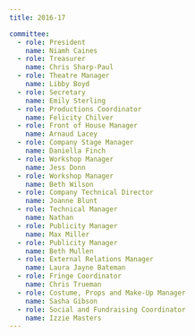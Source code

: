 ```yaml
---
title: 2016-17

committee:
  - role: President
    name: Niamh Caines
  - role: Treasurer
    name: Chris Sharp-Paul
  - role: Theatre Manager
    name: Libby Boyd
  - role: Secretary
    name: Emily Sterling
  - role: Productions Coordinator
    name: Felicity Chilver
  - role: Front of House Manager
    name: Arnaud Lacey
  - role: Company Stage Manager
    name: Daniella Finch
  - role: Workshop Manager
    name: Jess Donn
  - role: Workshop Manager
    name: Beth Wilson
  - role: Company Technical Director
    name: Joanne Blunt
  - role: Technical Manager
    name: Nathan
  - role: Publicity Manager
    name: Max Miller
  - role: Publicity Manager
    name: Beth Mullen
  - role: External Relations Manager
    name: Laura Jayne Bateman
  - role: Fringe Coordinator
    name: Chris Trueman
  - role: Costume, Props and Make-Up Manager
    name: Sasha Gibson
  - role: Social and Fundraising Coordinator
    name: Izzie Masters
---
```


